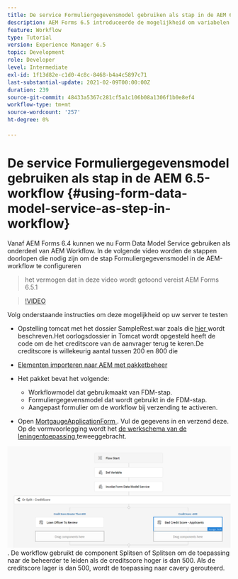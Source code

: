 ```yaml
---
title: De service Formuliergegevensmodel gebruiken als stap in de AEM 6.5-workflow
description: AEM Forms 6.5 introduceerde de mogelijkheid om variabelen te maken in de AEM Workflow. Met deze nieuwe mogelijkheid met de "Invoke Form Data Model Service" in de AEM-workflow is het heel eenvoudig geworden. In de volgende video worden de stappen beschreven die nodig zijn voor het gebruik van de Invoke Form Data Model Service in de AEM-workflow.
feature: Workflow
type: Tutorial
version: Experience Manager 6.5
topic: Development
role: Developer
level: Intermediate
exl-id: 1f13d82e-c1d0-4c8c-8468-b4a4c5897c71
last-substantial-update: 2021-02-09T00:00:00Z
duration: 239
source-git-commit: 48433a5367c281cf5a1c106b08a1306f1b0e8ef4
workflow-type: tm+mt
source-wordcount: '257'
ht-degree: 0%

---
```


# De service Formuliergegevensmodel gebruiken als stap in de AEM 6.5-workflow {#using-form-data-model-service-as-step-in-workflow}

Vanaf AEM Forms 6.4 kunnen we nu Form Data Model Service gebruiken als onderdeel van AEM Workflow. In de volgende video worden de stappen doorlopen die nodig zijn om de stap Formuliergegevensmodel in de AEM-workflow te configureren

> het vermogen dat in deze video wordt getoond vereist AEM Forms 6.5.1


>[!VIDEO](https://video.tv.adobe.com/v/28145?quality=12&learn=on)

Volg onderstaande instructies om deze mogelijkheid op uw server te testen

* Opstelling tomcat met het dossier SampleRest.war zoals die [ hier ](https://helpx.adobe.com/experience-manager/kt/forms/using/preparing-datasource-for-form-data-model-tutorial-use.html) wordt beschreven.Het oorlogsdossier in Tomcat wordt opgesteld heeft de code om de het creditscore van de aanvrager terug te keren.De creditscore is willekeurig aantal tussen 200 en 800 die

* [Elementen importeren naar AEM met pakketbeheer](assets/aem65-loanapplication.zip)
* Het pakket bevat het volgende:

   * Workflowmodel dat gebruikmaakt van FDM-stap.
   * Formuliergegevensmodel dat wordt gebruikt in de FDM-stap.
   * Aangepast formulier om de workflow bij verzending te activeren.
* Open [ MortgaugeApplicationForm ](http://localhost:4502/content/dam/formsanddocuments/loanapplication/jcr:content?wcmmode=disabled). Vul de gegevens in en verzend deze. Op de vormvoorlegging wordt het [ de werkschema van de leningentoepassing ](http://http://localhost:4502/editor.html/conf/global/settings/workflow/models/LoanApplication2.html) teweeggebracht.

![ workflow ](assets/invokefdm651.PNG) .
De workflow gebruikt de component Splitsen of Splitsen om de toepassing naar de beheerder te leiden als de creditscore hoger is dan 500. Als de creditscore lager is dan 500, wordt de toepassing naar cavery gerouteerd.

